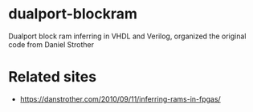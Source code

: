 # dualport-blockram
 Dualport block ram inferring in VHDL and Verilog, organized the original code from Daniel Strother

# Related sites
* https://danstrother.com/2010/09/11/inferring-rams-in-fpgas/